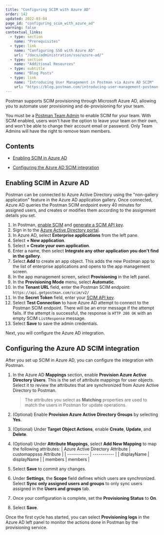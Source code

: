 ```yaml
---
title: "Configuring SCIM with Azure AD"
order: 142
updated: 2022-03-04
page_id: "configuring_scim_with_azure_ad"
warning: false
contextual_links:
  - type: section
    name: "Prerequisites"
  - type: link
    name: "Configuring SSO with Azure AD"
    url: "/docs/administration/sso/azure-ad/"
  - type: section
    name: "Additional Resources"
  - type: subtitle
    name: "Blog Posts"
  - type: link
    name: "Introducing User Management in Postman via Azure AD SCIM"
    url: "https://blog.postman.com/introducing-user-management-postman-azure-ad-scim/"
---
```


Postman supports SCIM provisioning through Microsoft Azure AD, allowing you to automate user provisioning and de-provisioning for your team.

You must be a [Postman Team Admin](/docs/collaborating-in-postman/roles-and-permissions/#team-roles) to enable SCIM for your team. With SCIM enabled, users won't have the option to leave your team on their own, and won't be able to change their account email or password. Only Team Admins will have the right to remove team members.

## Contents

* [Enabling SCIM in Azure AD](#enabling-scim-in-azure-ad)

* [Configuring the Azure AD SCIM integration](#configuring-the-azure-ad-scim-integration)

## Enabling SCIM in Azure AD

Postman can be connected to Azure Active Directory using the "non-gallery application" feature in the Azure AD application gallery. Once connected, Azure AD queries the Postman SCIM endpoint every 40 minutes for assigned users, and creates or modifies them according to the assignment details you set.

1. In Postman, [enable SCIM](/docs/administration/scim-provisioning/scim-provisioning-overview/#enabling-scim-in-postman) and [generate a SCIM API key](/docs/administration/scim-provisioning/scim-provisioning-overview/#generating-scim-api-key).
1. Sign in to the [Azure Active Directory portal](https://aad.portal.azure.com/).
1. In Azure AD, select **Enterprise applications** from the left pane.
1. Select **+ New application**.
1. Select **+ Create your own application**.
1. Enter a name, then select **Integrate any other application you don't find in the gallery**.
1. Select **Add** to create an app object. This adds the new Postman app to the list of enterprise applications and opens to the app management screen.
1. In the app management screen, select **Provisioning** in the left panel.
1. In the **Provisioning Mode** menu, select **Automatic**.
1. In the **Tenant URL** field, enter the Postman SCIM endpoint: `https://api.getpostman.com/scim/v2/`
1. In the **Secret Token** field, enter your [SCIM API key](/docs/administration/scim-provisioning/scim-provisioning-overview/#generating-scim-api-key).
1. Select **Test Connection** to have Azure AD attempt to connect to the Postman SCIM endpoint. There will be an error message if the attempt fails. If the attempt is successful, the response is `HTTP 200 OK` with an empty SCIM `ListResponse` message.
1. Select **Save** to save the admin credentials.

Next, you will configure the Azure AD integration.

## Configuring the Azure AD SCIM integration

After you set up SCIM in Azure AD, you can configure the integration with Postman.

1. In the Azure AD **Mappings** section, enable **Provision Azure Active Directory Users**. This is the set of attribute mappings for user objects. Select it to review the attributes that are synchronized from Azure Active Directory to Postman.

    > The attributes you select as **Matching** properties are used to match the users in Postman for update operations.

1. (Optional) Enable **Provision Azure Active Directory Groups** by selecting **Yes**.
1. (Optional) Under **Target Object Actions**, enable **Create**, **Update**, and **Delete**.
1. (Optional) Under **Attribute Mappings**, select **Add New Mapping** to map the following attributes:
    | Azure Active Directory Attribute | customappsso Attribute |
    | ----------- | ----------- |
    | displayName | displayName |
    | members | members |
1. Select **Save** to commit any changes.
1. Under **Settings**, the **Scope** field defines which users are synchronized. Select **Sync only assigned users and groups** to only sync users assigned in the **Users and groups** tab.
1. Once your configuration is complete, set the **Provisioning Status** to **On**.
1. Select **Save**.

Once the first cycle has started, you can select **Provisioning logs** in the Azure AD left panel to monitor the actions done in Postman by the provisioning service.
